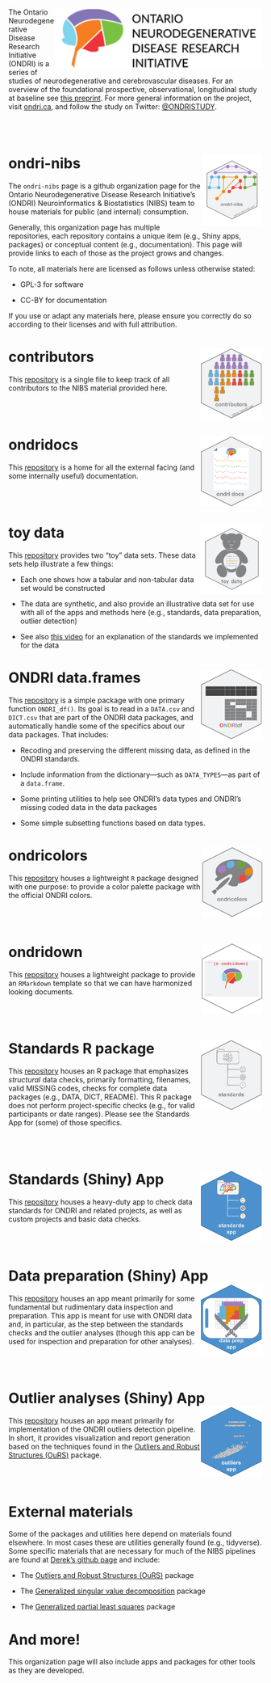 
# <img src='etc/ONDRIlogo.png' align="right" height="120"/>

The Ontario Neurodegenerative Disease Research Initiative (ONDRI) is a
series of studies of neurodegenerative and cerebrovascular diseases. For
an overview of the foundational prospective, observational, longitudinal
study at baseline see [this
preprint](https://www.medrxiv.org/content/10.1101/2020.07.30.20165456v1.full).
For more general information on the project, visit
[ondri.ca](https://ondri.ca/), and follow the study on Twitter:
[@ONDRISTUDY](https://twitter.com/ONDRISTUDY/).

<br><br>

# ondri-nibs <img src='etc/ondrinibs_hex.png' align="right" height="139"/>

The `ondri-nibs` page is a github organization page for the Ontario
Neurodegenerative Disease Research Initiative’s (ONDRI) Neuroinformatics
& Biostatistics (NIBS) team to house materials for public (and internal)
consumption.

Generally, this organization page has multiple repositories, each
repository contains a unique item (e.g., Shiny apps, packages) or
conceptual content (e.g., documentation). This page will provide links
to each of those as the project grows and changes.

To note, all materials here are licensed as follows unless otherwise
stated:

-   GPL-3 for software

-   CC-BY for documentation

If you use or adapt any materials here, please ensure you correctly do
so according to their licenses and with full attribution.

# contributors <img src='etc/contributors_hex.png' align="right" height="139"/>

This [repository](https://github.com/ondri-nibs/contributors) is a
single file to keep track of all contributors to the NIBS material
provided here.

<br><br>

# ondridocs <img src='etc/ondridocs.png' align="right" height="139"/>

This [repository](https://github.com/ondri-nibs/documentation) is a home
for all the external facing (and some internally useful) documentation.

<br><br>

# toy data <img src='etc/toy_data_hex.png' align="right" height="139"/>

This [repository](https://github.com/ondri-nibs/toy_data) provides two
“toy” data sets. These data sets help illustrate a few things:

-   Each one shows how a tabular and non-tabular data set would be
    constructed

-   The data are synthetic, and also provide an illustrative data set
    for use with all of the apps and methods here (e.g., standards, data
    preparation, outlier detection)
    
-   See also [this video](https://www.youtube.com/watch?v=2UK6dROXyn8) for an explanation of the standards we implemented for the data

# ONDRI data.frames <img src='etc/ONDRIdf.png' align="right" height="139"/>

This [repository](https://github.com/ondri-nibs/ONDRIdf) is a simple
package with one primary function `ONDRI_df()`. Its goal is to read in a
`DATA.csv` and `DICT.csv` that are part of the ONDRI data packages, and
automatically handle some of the specifics about our data packages. That
includes:

-   Recoding and preserving the different missing data, as defined in
    the ONDRI standards.

-   Include information from the dictionary—such as `DATA_TYPES`—as part
    of a `data.frame`.

-   Some printing utilities to help see ONDRI’s data types and ONDRI’s
    missing coded data in the data packages

-   Some simple subsetting functions based on data types.

# ondricolors <img src='etc/ondricolors.png' align="right" height="139"/>

This [repository](https://github.com/ondri-nibs/ondricolors) houses a
lightweight `R` package designed with one purpose: to provide a color
palette package with the official ONDRI colors.

<br><br>

# ondridown <img src='etc/ondridown_hex.png' align="right" height="139"/>

This [repository](https://github.com/ondri-nibs/ondridown) houses a
lightweight package to provide an `RMarkdown` template so that we can
have harmonized looking documents.

<br><br>

# Standards R package <img src='etc/ondri_standards_logo.png' align="right" height="139"/>

This [repository](https://github.com/ondri-nibs/standards_package)
houses an R package that emphasizes *structural* data checks, primarily
formatting, filenames, valid MISSING codes, checks for complete data
packages (e.g., DATA, DICT, README). This R package does not perform
project-specific checks (e.g., for valid participants or date ranges).
Please see the Standards App for (some) of those specifics.

<br><br>

# Standards (Shiny) App <img src='etc/standards_app_hex.png' align="right" height="139"/>

This [repository](https://github.com/ondri-nibs/standards_app) houses a
heavy-duty app to check data standards for ONDRI and related projects,
as well as custom projects and basic data checks.

<br><br>

# Data preparation (Shiny) App <img src='etc/dataprep_app_logo.png' align="right" height="139"/>

This [repository](https://github.com/ondri-nibs/dataprep_app) houses an
app meant primarily for some fundamental but rudimentary data inspection
and preparation. This app is meant for use with ONDRI data and, in
particular, as the step between the standards checks and the outlier
analyses (though this app can be used for inspection and preparation for
other analyses).

<br><br>

# Outlier analyses (Shiny) App <img src='etc/outliers_app_logo.png' align="right" height="139"/>

This [repository](https://github.com/ondri-nibs/outliers_app) houses an
app meant primarily for implementation of the ONDRI outliers detection
pipeline. In short, it provides visualization and report generation
based on the techniques found in the [Outliers and Robust Structures
(OuRS)](https://github.com/derekbeaton/OuRS) package.

<br><br>

# External materials

Some of the packages and utilities here depend on materials found
elsewhere. In most cases these are utilities generally found (e.g.,
tidyverse). Some specific materials that are necessary for much of the
NIBS pipelines are found at [Derek’s github
page](https://github.com/derekbeaton/) and include:

-   The [Outliers and Robust Structures
    (OuRS)](https://github.com/derekbeaton/OuRS) package

-   The [Generalized singular value
    decomposition](https://github.com/derekbeaton/GSVD) package

-   The [Generalized partial least
    squares](https://github.com/derekbeaton/GPLS) package

# And more!

This organization page will also include apps and packages for other
tools as they are developed.
